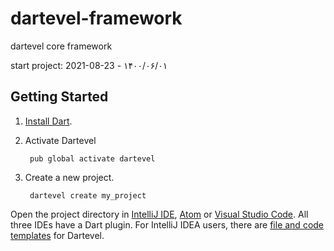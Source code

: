 # dartevel-framework

dartevel core framework

start project: 2021-08-23 - ۱۴۰۰/۰۶/۰۱


## Getting Started

1. [Install Dart](https://www.dartlang.org/install).
2. Activate Dartevel

        pub global activate dartevel

3. Create a new project.

        dartevel create my_project

Open the project directory in [IntelliJ IDE](https://www.jetbrains.com/idea/download/), [Atom](https://atom.io) or [Visual Studio Code](https://code.visualstudio.com). All three IDEs have a Dart plugin. For IntelliJ IDEA users, there are [file and code templates](https://dartevel.io/docs/intellij/) for Dartevel.

